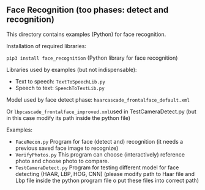 ## Face Recognition (too phases: detect and recognition)

This directory contains examples (Python) for face recognition.

Installation of required libraries:

`pip3 install face_recognition` (Python library for face recognition)

Libraries used by examples (but not indispensable):

- Text to speech:  `TextToSpeechLib.py`  
- Speech to text: `SpeechToTextLib.py` 

Model used by face detect phase: `haarcascade_frontalface_default.xml` 

Or `lbpcascade_frontalface_improved.xml`used in TestCameraDetect.py
(but in this case modify its path inside the python file)

Examples:

- `FaceRecon.py`  Program for face (detect and) recognition (it needs a previous saved face image to recognize)
- `VerifyPhotos.py`  This program can choose (interactively) reference photo and choose photo to compare.
- `TestCameraDetect.py`  Program for testing different model for face detecting (HAAR, LBP, HOG, CNN)
  (please modify path to Haar file and Lbp file inside the python program file o put these files into correct path)

